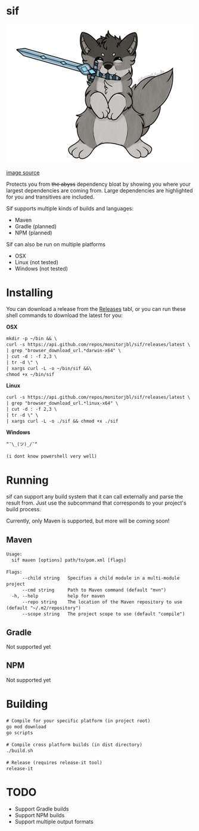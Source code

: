# sif

![sif](docs/sif.png)

[image source](https://www.deviantart.com/birchwing/art/Crossover-Homebrew-Sif-Dark-Souls-792426892)

Protects you from ~~the abyss~~ dependency bloat by showing you where your largest dependencies are coming from. Large
dependencies are highlighted for you and transitives are included.

Sif supports multiple kinds of builds and languages:

* Maven
* Gradle (planned)
* NPM (planned)

Sif can also be run on multiple platforms

* OSX
* Linux (not tested)
* Windows (not tested)

# Installing

You can download a release from the [Releases]() tabl, or you can run these shell commands to download the latest for
you:

**OSX**

```shell
mkdir -p ~/bin && \
curl -s https://api.github.com/repos/monitorjbl/sif/releases/latest \
| grep "browser_download_url.*darwin-x64" \
| cut -d : -f 2,3 \
| tr -d \" \
| xargs curl -L -o ~/bin/sif &&\
chmod +x ~/bin/sif
```

**Linux**

```shell
curl -s https://api.github.com/repos/monitorjbl/sif/releases/latest \
| grep "browser_download_url.*linux-x64" \
| cut -d : -f 2,3 \
| tr -d \" \
| xargs curl -L -o ./sif && chmod +x ./sif
```

**Windows**

```
“¯\_(ツ)_/¯“

(i dont know powershell very well)
```

# Running

sif can support any build system that it can call externally and parse the result from.
Just use the subcommand that corresponds to your project's build process.

Currently, only Maven is supported, but more will be coming soon!

## Maven

```
Usage:
  sif maven [options] path/to/pom.xml [flags]

Flags:
      --child string   Specifies a child module in a multi-module project
      --cmd string     Path to Maven command (default "mvn")
  -h, --help           help for maven
      --repo string    The location of the Maven repository to use (default "~/.m2/repository")
      --scope string   The project scope to use (default "compile")
```

## Gradle

Not supported yet

## NPM

Not supported yet

# Building

```shell
# Compile for your specific platform (in project root)
go mod download
go scripts

# Compile cross platform builds (in dist directory)
./build.sh

# Release (requires release-it tool)
release-it
```

# TODO

* Support Gradle builds
* Support NPM builds
* Support multiple output formats